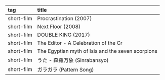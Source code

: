 |tag|title|
|:-|:-|
|short-film|Procrastination (2007)|
|short-film|Next Floor (2008)|
|short-film|DOUBLE KING (2017)|
|short-film|The Editor - A Celebration of the Cr|
|short-film|The Egyptian myth of Isis and the seven scorpions|
|short-film|うた - 森羅万象 (Sinrabansyo)|
|short-film|ガラガラ (Pattern Song)|
